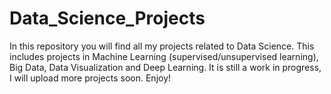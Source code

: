 # Data_Science_Projects

In this repository you will find all my projects related to Data Science. This includes projects in Machine Learning (supervised/unsupervised learning), Big Data, Data Visualization and Deep Learning. It is still a work in progress, I will upload more projects soon. Enjoy!
